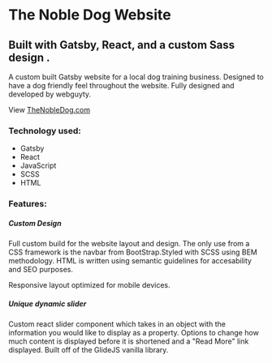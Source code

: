 # The Noble Dog Website
## Built with Gatsby, React, and a custom Sass design .

A custom built Gatsby website for a local dog training business. Designed to have a dog friendly feel throughout the website. Fully designed and developed by webguyty.

View [TheNobleDog.com](https://thenobledog.com)

### Technology used:
* Gatsby
* React
* JavaScript
* SCSS
* HTML

### Features: 

##### Custom Design
Full custom build for the website layout and design. The only use from a CSS framework is the navbar from BootStrap.Styled with SCSS using BEM methodology. HTML is written using semantic guidelines for accesability and SEO purposes. 

Responsive layout optimized for mobile devices.

##### Unique dynamic slider
Custom react slider component which takes in an object with the information you would like to display as a property. Options to change how much content is displayed before it is shortened and a "Read More" link displayed. Built off of the GlideJS vanilla library.  
